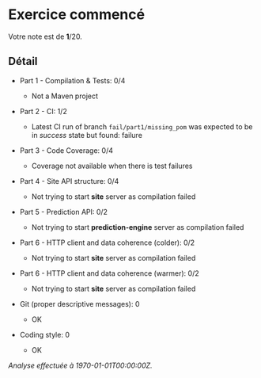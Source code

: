 # Exercice commencé
Votre note est de **1**/20.

## Détail
* Part 1 - Compilation & Tests: 0/4
    * Not a Maven project

* Part 2 - CI: 1/2
    * Latest CI run of branch `fail/part1/missing_pom` was expected to be in *success* state but found: failure

* Part 3 - Code Coverage: 0/4
    * Coverage not available when there is test failures

* Part 4 - Site API structure: 0/4
    * Not trying to start **site** server as compilation failed

* Part 5 - Prediction API: 0/2
    * Not trying to start **prediction-engine** server as compilation failed

* Part 6 - HTTP client and data coherence (colder): 0/2
    * Not trying to start **site** server as compilation failed

* Part 6 - HTTP client and data coherence (warmer): 0/2
    * Not trying to start **site** server as compilation failed

* Git (proper descriptive messages): 0
    * OK

* Coding style: 0
    * OK



*Analyse effectuée à 1970-01-01T00:00:00Z.*
